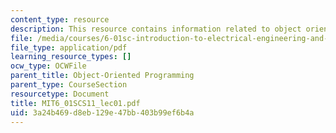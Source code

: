 ```yaml
---
content_type: resource
description: This resource contains information related to object oriented programing.
file: /media/courses/6-01sc-introduction-to-electrical-engineering-and-computer-science-i-spring-2011/3a24b469d8eb129e47bb403b99ef6b4a_MIT6_01SCS11_lec01.pdf
file_type: application/pdf
learning_resource_types: []
ocw_type: OCWFile
parent_title: Object-Oriented Programming
parent_type: CourseSection
resourcetype: Document
title: MIT6_01SCS11_lec01.pdf
uid: 3a24b469-d8eb-129e-47bb-403b99ef6b4a
---
```

